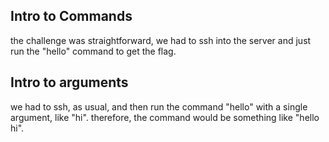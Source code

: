 ## Intro to Commands

the challenge was straightforward, we had to ssh into the server and just run the "hello" command to get the flag.

## Intro to arguments

we had to ssh, as usual, and then run the command "hello" with a single argument, like "hi".
therefore, the command would be something like "hello hi".